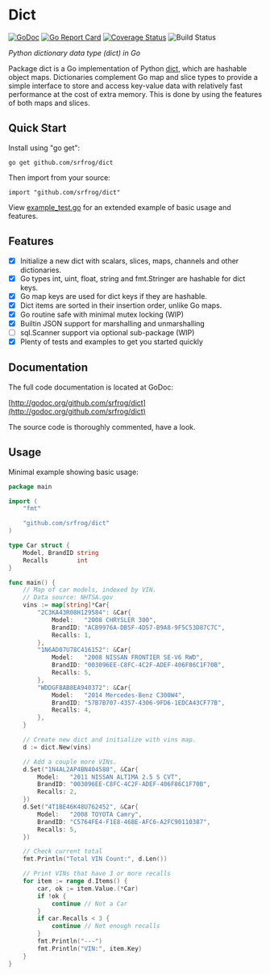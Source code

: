 # Dict
[![GoDoc](https://godoc.org/github.com/srfrog/dict?status.svg)](https://godoc.org/github.com/srfrog/dict)
[![Go Report Card](https://goreportcard.com/badge/github.com/srfrog/dict?svg=1)](https://goreportcard.com/report/github.com/srfrog/dict)
[![Coverage Status](https://coveralls.io/repos/github/srfrog/dict/badge.svg?branch=master)](https://coveralls.io/github/srfrog/dict?branch=master)
![Build Status](https://github.com/srfrog/dict/actions/workflows/go.yml/badge.svg?branch=master)

*Python dictionary data type (dict) in Go*

Package dict is a Go implementation of Python [dict][1], which are hashable object maps.
Dictionaries complement Go map and slice types to provide a simple interface to
store and access key-value data with relatively fast performance at the cost of extra
memory. This is done by using the features of both maps and slices.

## Quick Start

Install using "go get":

	go get github.com/srfrog/dict

Then import from your source:

	import "github.com/srfrog/dict"

View [example_test.go][2] for an extended example of basic usage and features.

## Features

- [x] Initialize a new dict with scalars, slices, maps, channels and other dictionaries.
- [x] Go types int, uint, float, string and fmt.Stringer are hashable for dict keys.
- [x] Go map keys are used for dict keys if they are hashable.
- [x] Dict items are sorted in their insertion order, unlike Go maps.
- [x] Go routine safe with minimal mutex locking (WIP)
- [x] Builtin JSON support for marshalling and unmarshalling
- [ ] sql.Scanner support via optional sub-package (WIP)
- [x] Plenty of tests and examples to get you started quickly

## Documentation

The full code documentation is located at GoDoc:

[http://godoc.org/github.com/srfrog/dict](http://godoc.org/github.com/srfrog/dict)

The source code is thoroughly commented, have a look.

## Usage

Minimal example showing basic usage:

```go
package main

import (
	"fmt"

	"github.com/srfrog/dict"
)

type Car struct {
	Model, BrandID string
	Recalls        int
}

func main() {
	// Map of car models, indexed by VIN.
	// Data source: NHTSA.gov
	vins := map[string]*Car{
		"2C3KA43R08H129584": &Car{
			Model:   "2008 CHRYSLER 300",
			BrandID: "ACB9976A-DB5F-4D57-B9A8-9F5C53D87C7C",
			Recalls: 1,
		},
		"1N6AD07U78C416152": &Car{
			Model:   "2008 NISSAN FRONTIER SE-V6 RWD",
			BrandID: "003096EE-C8FC-4C2F-ADEF-406F86C1F70B",
			Recalls: 5,
		},
		"WDDGF8AB8EA940372": &Car{
			Model:   "2014 Mercedes-Benz C300W4",
			BrandID: "57B7B707-4357-4306-9FD6-1EDCA43CF77B",
			Recalls: 4,
		},
	}

	// Create new dict and initialize with vins map.
	d := dict.New(vins)

	// Add a couple more VINs.
	d.Set("1N4AL2AP4BN404580", &Car{
		Model:   "2011 NISSAN ALTIMA 2.5 S CVT",
		BrandID: "003096EE-C8FC-4C2F-ADEF-406F86C1F70B",
		Recalls: 2,
	})
	d.Set("4T1BE46K48U762452", &Car{
		Model:   "2008 TOYOTA Camry",
		BrandID: "C5764FE4-F1E8-46BE-AFC6-A2FC90110387",
		Recalls: 5,
	})

	// Check current total
	fmt.Println("Total VIN Count:", d.Len())

	// Print VINs that have 3 or more recalls
	for item := range d.Items() {
		car, ok := item.Value.(*Car)
		if !ok {
			continue // Not a Car
		}
		if car.Recalls < 3 {
			continue // Not enough recalls
		}
		fmt.Println("---")
		fmt.Println("VIN:", item.Key)
	}
}

```

[1]: https://docs.python.org/3.7/library/stdtypes.html#dict
[2]: https://github.com/srfrog/dict/blob/master/example_test.go
